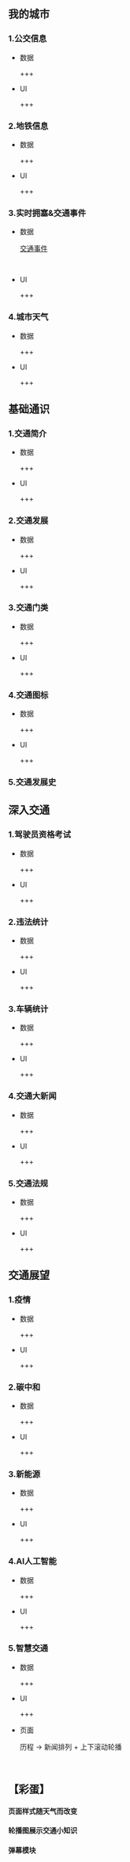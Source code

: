 ## 我的城市

### 1.公交信息

- 数据

  +++

- UI

  +++

### 2.地铁信息

- 数据

  +++

- UI

  +++

### 3.实时拥塞&交通事件

- 数据

  [交通事件](https://lbs.amap.com/api/webservice/guide/api/Traffic-incident)

  ​

- UI

  +++

### 4.城市天气

- 数据

  +++

- UI

  +++


##  基础通识

### 1.交通简介

- 数据

  +++

- UI

  +++

### 2.交通发展

- 数据

  +++

- UI

  +++

### 3.交通门类

- 数据

  +++

- UI

  +++

### 4.交通图标

- 数据

  +++

- UI

  +++


### 5.交通发展史





## 深入交通

### 1.驾驶员资格考试

- 数据

  +++

- UI

  +++

### 2.违法统计

- 数据

  +++

- UI

  +++

### 3.车辆统计

- 数据

  +++

- UI

  +++

### 4.交通大新闻

- 数据

  +++

- UI

  +++


### 5.交通法规

- 数据

  +++

- UI

  +++

### 







## 交通展望

### 1.疫情

- 数据

  +++

- UI

  +++

### 2.碳中和

- 数据

  +++

- UI

  +++

### 3.新能源

- 数据

  +++

- UI

  +++

### 4.AI人工智能

- 数据

  +++

- UI

  +++

### 5.智慧交通

- 数据

  +++

- UI

  +++

- 页面

  历程 -> 新闻排列 + 上下滚动轮播

  ​


## 【彩蛋】

#### 	页面样式随天气而改变

#### 	轮播图展示交通小知识

#### 	弹幕模块
